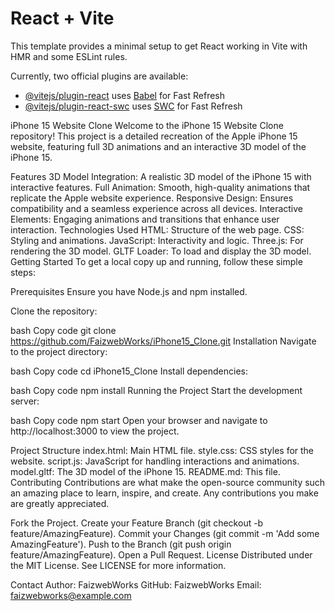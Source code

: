 # React + Vite

This template provides a minimal setup to get React working in Vite with HMR and some ESLint rules.

Currently, two official plugins are available:

- [@vitejs/plugin-react](https://github.com/vitejs/vite-plugin-react/blob/main/packages/plugin-react/README.md) uses [Babel](https://babeljs.io/) for Fast Refresh
- [@vitejs/plugin-react-swc](https://github.com/vitejs/vite-plugin-react-swc) uses [SWC](https://swc.rs/) for Fast Refresh


iPhone 15 Website Clone
Welcome to the iPhone 15 Website Clone repository! This project is a detailed recreation of the Apple iPhone 15 website, featuring full 3D animations and an interactive 3D model of the iPhone 15.

Features
3D Model Integration: A realistic 3D model of the iPhone 15 with interactive features.
Full Animation: Smooth, high-quality animations that replicate the Apple website experience.
Responsive Design: Ensures compatibility and a seamless experience across all devices.
Interactive Elements: Engaging animations and transitions that enhance user interaction.
Technologies Used
HTML: Structure of the web page.
CSS: Styling and animations.
JavaScript: Interactivity and logic.
Three.js: For rendering the 3D model.
GLTF Loader: To load and display the 3D model.
Getting Started
To get a local copy up and running, follow these simple steps:

Prerequisites
Ensure you have Node.js and npm installed.

Clone the repository:

bash
Copy code
git clone https://github.com/FaizwebWorks/iPhone15_Clone.git
Installation
Navigate to the project directory:

bash
Copy code
cd iPhone15_Clone
Install dependencies:

bash
Copy code
npm install
Running the Project
Start the development server:

bash
Copy code
npm start
Open your browser and navigate to http://localhost:3000 to view the project.

Project Structure
index.html: Main HTML file.
style.css: CSS styles for the website.
script.js: JavaScript for handling interactions and animations.
model.gltf: The 3D model of the iPhone 15.
README.md: This file.
Contributing
Contributions are what make the open-source community such an amazing place to learn, inspire, and create. Any contributions you make are greatly appreciated.

Fork the Project.
Create your Feature Branch (git checkout -b feature/AmazingFeature).
Commit your Changes (git commit -m 'Add some AmazingFeature').
Push to the Branch (git push origin feature/AmazingFeature).
Open a Pull Request.
License
Distributed under the MIT License. See LICENSE for more information.

Contact
Author: FaizwebWorks
GitHub: FaizwebWorks
Email: faizwebworks@example.com
